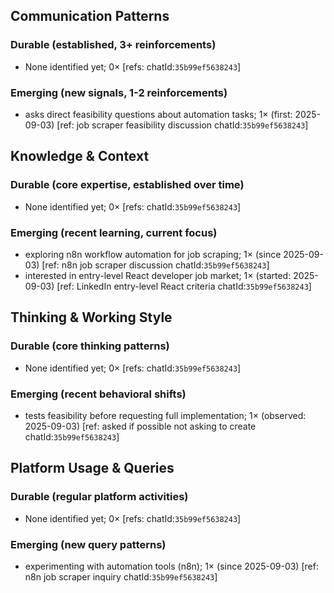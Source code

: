 ## Communication Patterns
### Durable (established, 3+ reinforcements)
- None identified yet; 0× [refs: chatId:`35b99ef5638243`]

### Emerging (new signals, 1-2 reinforcements)
- asks direct feasibility questions about automation tasks; 1× (first: 2025-09-03) [ref: job scraper feasibility discussion chatId:`35b99ef5638243`]

## Knowledge & Context
### Durable (core expertise, established over time)
- None identified yet; 0× [refs: chatId:`35b99ef5638243`]

### Emerging (recent learning, current focus)
- exploring n8n workflow automation for job scraping; 1× (since 2025-09-03) [ref: n8n job scraper discussion chatId:`35b99ef5638243`]
- interested in entry-level React developer job market; 1× (started: 2025-09-03) [ref: LinkedIn entry-level React criteria chatId:`35b99ef5638243`]

## Thinking & Working Style
### Durable (core thinking patterns)
- None identified yet; 0× [refs: chatId:`35b99ef5638243`]

### Emerging (recent behavioral shifts)
- tests feasibility before requesting full implementation; 1× (observed: 2025-09-03) [ref: asked if possible not asking to create chatId:`35b99ef5638243`]

## Platform Usage & Queries
### Durable (regular platform activities)
- None identified yet; 0× [refs: chatId:`35b99ef5638243`]

### Emerging (new query patterns)
- experimenting with automation tools (n8n); 1× (since 2025-09-03) [ref: n8n job scraper inquiry chatId:`35b99ef5638243`]